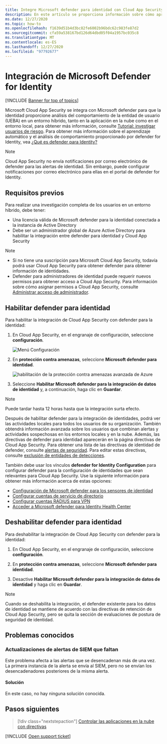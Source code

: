 ```yaml
---
title: Integre Microsoft defender para identidad con Cloud App Security
description: En este artículo se proporciona información sobre cómo aprovechar Microsoft defender para obtener información sobre identidades en Cloud App Security para la detección de riesgos híbridos.
ms.date: 12/27/2020
ms.topic: how-to
ms.openlocfilehash: f1639d51b4d3bc82fe6002b96bdc62c983fe87d2
ms.sourcegitcommit: cfa59a538167bd126d64dbd05f04a1957bc035c8
ms.translationtype: MT
ms.contentlocale: es-ES
ms.lasthandoff: 12/27/2020
ms.locfileid: "97792677"
---
```

# <a name="microsoft-defender-for-identity-integration"></a>Integración de Microsoft Defender for Identity

[!INCLUDE [Banner for top of topics](includes/banner.md)]

Microsoft Cloud App Security se integra con Microsoft defender para que la identidad proporcione análisis del comportamiento de la entidad de usuario (UEBA) en un entorno híbrido, tanto en la aplicación en la nube como en el entorno local, para obtener más información, consulte [Tutorial: investigar usuarios de riesgo](tutorial-ueba.md). Para obtener más información sobre el aprendizaje automático y el análisis de comportamiento proporcionado por defender for Identity, vea [¿Qué es defender para Identity?](/defender-for-identity/what-is)

> [!NOTE]
> Cloud App Security no envía notificaciones por correo electrónico de defender para las alertas de identidad. Sin embargo, puede configurar notificaciones por correo electrónico para ellas en el portal de defender for Identity.

## <a name="prerequisites"></a>Requisitos previos

Para realizar una investigación completa de los usuarios en un entorno híbrido, debe tener:

- Una licencia válida de Microsoft defender para la identidad conectada a la instancia de Active Directory
- Debe ser un administrador global de Azure Active Directory para habilitar la integración entre defender para identidad y Cloud App Security

> [!NOTE]
>
> - Si no tiene una suscripción para Microsoft Cloud App Security, todavía podrá usar Cloud App Security para obtener defender para obtener información de identidades.
> - Defender para administradores de identidad puede requerir nuevos permisos para obtener acceso a Cloud App Security. Para información sobre cómo asignar permisos a Cloud App Security, consulte [Administrar acceso de administrador](manage-admins.md).

## <a name="enable-defender-for-identity"></a>Habilitar defender para identidad

Para habilitar la integración de Cloud App Security con defender para la identidad:

1. En Cloud App Security, en el engranaje de configuración, seleccione **configuración**.

    ![Menú Configuración](media/azip-system-settings.png)

1. En **protección contra amenazas**, seleccione **Microsoft defender para identidad**.

    ![habilitación de la protección contra amenazas avanzada de Azure](media/mdi-integration.png)

1. Seleccione **Habilitar Microsoft defender para la integración de datos de identidad** y, a continuación, haga clic en **Guardar**.

> [!NOTE]
> Puede tardar hasta 12 horas hasta que la integración surta efecto.

Después de habilitar defender para la integración de identidades, podrá ver las actividades locales para todos los usuarios de su organización. También obtendrá información avanzada sobre los usuarios que combinan alertas y actividades sospechosas en los entornos locales y en la nube. Además, las directivas de defender para identidad aparecerán en la página directivas de Cloud App Security. Para obtener una lista de las directivas de identidad de defender, consulte [alertas de seguridad](/defender-for-identity/suspicious-activity-guide). Para editar estas directivas, consulte [exclusión de entidades de detecciones](/defender-for-identity/excluding-entities-from-detections).

También debe usar los vínculos **defender for Identity Configuration** para configurar defender para la configuración de identidades que sean relevantes para Cloud App Security. Use la siguiente información para obtener más información acerca de estas opciones:

- [Configuración de Microsoft defender para los sensores de identidad](/defender-for-identity/install-step5)
- [Configurar cuentas de servicio de directorio](/defender-for-identity/install-step2)
- [Configurar cuentas RADIUS para VPN](/defender-for-identity/install-step6-vpn)
- [Acceder a Microsoft defender para Identity Health Center](/defender-for-identity/health-center)

## <a name="disable-defender-for-identity"></a>Deshabilitar defender para identidad

Para deshabilitar la integración de Cloud App Security con defender para la identidad:

1. En Cloud App Security, en el engranaje de configuración, seleccione **configuración**.

1. En **protección contra amenazas**, seleccione **Microsoft defender para identidad**.

1. Desactive **Habilitar Microsoft defender para la integración de datos de identidad** y haga clic en **Guardar**.

> [!NOTE]
> Cuando se deshabilita la integración, el defender existente para los datos de identidad se mantiene de acuerdo con las directivas de retención de Cloud App Security, pero se quita la sección de evaluaciones de postura de seguridad de identidad.

## <a name="known-issues"></a>Problemas conocidos

### <a name="missing-siem-alert-updates"></a>Actualizaciones de alertas de SIEM que faltan

Este problema afecta a las alertas que se desencadenan más de una vez. La primera instancia de la alerta se envía al SIEM, pero no se envían los desencadenadores posteriores de la misma alerta.

#### <a name="resolution"></a>Solución

En este caso, no hay ninguna solución conocida.

## <a name="next-steps"></a>Pasos siguientes

> [!div class="nextstepaction"]
> [Controlar las aplicaciones en la nube con directivas](control-cloud-apps-with-policies.md)

[!INCLUDE [Open support ticket](includes/support.md)]